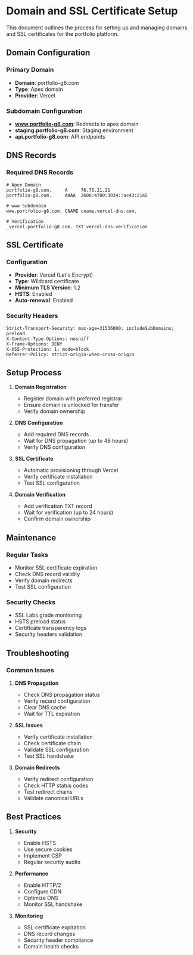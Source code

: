 # Domain and SSL Certificate Setup

This document outlines the process for setting up and managing domains and SSL certificates for the portfolio platform.

## Domain Configuration

### Primary Domain
- **Domain**: portfolio-g8.com
- **Type**: Apex domain
- **Provider**: Vercel

### Subdomain Configuration
- **www.portfolio-g8.com**: Redirects to apex domain
- **staging.portfolio-g8.com**: Staging environment
- **api.portfolio-g8.com**: API endpoints

## DNS Records

### Required DNS Records
```dns
# Apex Domain
portfolio-g8.com.     A     76.76.21.21
portfolio-g8.com.     AAAA  2606:4700:3034::ac43:21a5

# www Subdomain
www.portfolio-g8.com. CNAME cname.vercel-dns.com.

# Verification
_vercel.portfolio-g8.com. TXT vercel-dns-verification
```

## SSL Certificate

### Configuration
- **Provider**: Vercel (Let's Encrypt)
- **Type**: Wildcard certificate
- **Minimum TLS Version**: 1.2
- **HSTS**: Enabled
- **Auto-renewal**: Enabled

### Security Headers
```http
Strict-Transport-Security: max-age=31536000; includeSubDomains; preload
X-Content-Type-Options: nosniff
X-Frame-Options: DENY
X-XSS-Protection: 1; mode=block
Referrer-Policy: strict-origin-when-cross-origin
```

## Setup Process

1. **Domain Registration**
   - Register domain with preferred registrar
   - Ensure domain is unlocked for transfer
   - Verify domain ownership

2. **DNS Configuration**
   - Add required DNS records
   - Wait for DNS propagation (up to 48 hours)
   - Verify DNS configuration

3. **SSL Certificate**
   - Automatic provisioning through Vercel
   - Verify certificate installation
   - Test SSL configuration

4. **Domain Verification**
   - Add verification TXT record
   - Wait for verification (up to 24 hours)
   - Confirm domain ownership

## Maintenance

### Regular Tasks
- Monitor SSL certificate expiration
- Check DNS record validity
- Verify domain redirects
- Test SSL configuration

### Security Checks
- SSL Labs grade monitoring
- HSTS preload status
- Certificate transparency logs
- Security headers validation

## Troubleshooting

### Common Issues

1. **DNS Propagation**
   - Check DNS propagation status
   - Verify record configuration
   - Clear DNS cache
   - Wait for TTL expiration

2. **SSL Issues**
   - Verify certificate installation
   - Check certificate chain
   - Validate SSL configuration
   - Test SSL handshake

3. **Domain Redirects**
   - Verify redirect configuration
   - Check HTTP status codes
   - Test redirect chains
   - Validate canonical URLs

## Best Practices

1. **Security**
   - Enable HSTS
   - Use secure cookies
   - Implement CSP
   - Regular security audits

2. **Performance**
   - Enable HTTP/2
   - Configure CDN
   - Optimize DNS
   - Monitor SSL handshake

3. **Monitoring**
   - SSL certificate expiration
   - DNS record changes
   - Security header compliance
   - Domain health checks 
